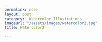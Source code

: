 ```yaml
---
permalink: none
layout: post
category:  Watercolor Illustrations
imageurl: "/assets/images/watercolor2.jpg"
title: Watercolor2

---
```

